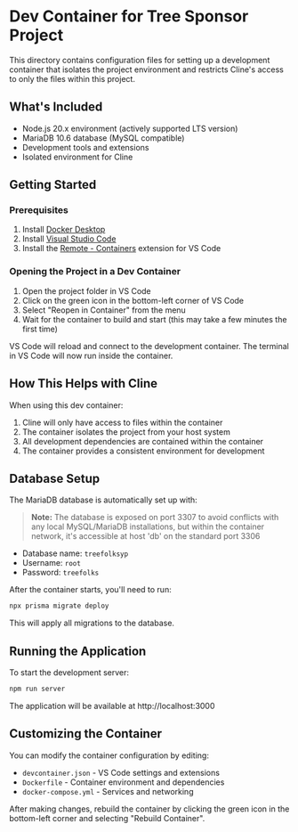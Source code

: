 # Dev Container for Tree Sponsor Project

This directory contains configuration files for setting up a development container that isolates the project environment and restricts Cline's access to only the files within this project.

## What's Included

- Node.js 20.x environment (actively supported LTS version)
- MariaDB 10.6 database (MySQL compatible)
- Development tools and extensions
- Isolated environment for Cline

## Getting Started

### Prerequisites

1. Install [Docker Desktop](https://www.docker.com/products/docker-desktop)
2. Install [Visual Studio Code](https://code.visualstudio.com/)
3. Install the [Remote - Containers](https://marketplace.visualstudio.com/items?itemName=ms-vscode-remote.remote-containers) extension for VS Code

### Opening the Project in a Dev Container

1. Open the project folder in VS Code
2. Click on the green icon in the bottom-left corner of VS Code
3. Select "Reopen in Container" from the menu
4. Wait for the container to build and start (this may take a few minutes the first time)

VS Code will reload and connect to the development container. The terminal in VS Code will now run inside the container.

## How This Helps with Cline

When using this dev container:

1. Cline will only have access to files within the container
2. The container isolates the project from your host system
3. All development dependencies are contained within the container
4. The container provides a consistent environment for development

## Database Setup

The MariaDB database is automatically set up with:

> **Note:** The database is exposed on port 3307 to avoid conflicts with any local MySQL/MariaDB installations, but within the container network, it's accessible at host 'db' on the standard port 3306

- Database name: `treefolksyp`
- Username: `root`
- Password: `treefolks`

After the container starts, you'll need to run:

```bash
npx prisma migrate deploy
```

This will apply all migrations to the database.

## Running the Application

To start the development server:

```bash
npm run server
```

The application will be available at http://localhost:3000

## Customizing the Container

You can modify the container configuration by editing:

- `devcontainer.json` - VS Code settings and extensions
- `Dockerfile` - Container environment and dependencies
- `docker-compose.yml` - Services and networking

After making changes, rebuild the container by clicking the green icon in the bottom-left corner and selecting "Rebuild Container".
